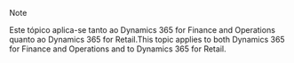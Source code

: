 > [!NOTE]
> <span data-ttu-id="52da6-101">Este tópico aplica-se tanto ao Dynamics 365 for Finance and Operations quanto ao Dynamics 365 for Retail.</span><span class="sxs-lookup"><span data-stu-id="52da6-101">This topic applies to both Dynamics 365 for Finance and Operations and to Dynamics 365 for Retail.</span></span> 